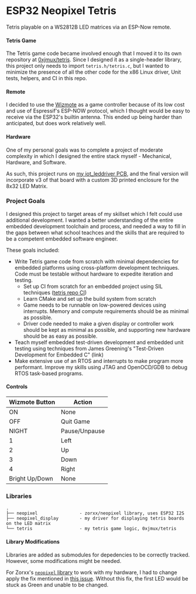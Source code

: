 # ESP32 Neopixel Tetris

Tetris playable on a WS2812B LED matrices via an ESP-Now remote.

#### Tetris Game
The Tetris game code became involved enough that I moved it to its own repository at [0xjmux/tetris](https://github.com/0xjmux/tetris). Since I designed it as a single-header library, this project only needs to import `tetris.h/tetris.c`, but I wanted to minimize the presence of all the other code for the x86 Linux driver, Unit tests, helpers, and CI in this repo.

#### Remote
I decided to use the [Wizmote](https://www.wizconnected.com/en-us/p/accessory-wizmote/046677603595) as a game controller because of its low cost and use of Espressif's ESP-NOW protocol, which I thought would be easy to receive via the ESP32's builtin antenna. This ended up being harder than anticipated, but does work relatively well.


#### Hardware
One of my personal goals was to complete a project of moderate complexity in which I designed the entire stack myself - Mechanical, Hardware, and Software.

As such, this project runs on [my iot_leddriver PCB](https://github.com/0xjmux/iot_leddriver_hw), and the final version will incorporate v3 of that board with a custom 3D printed enclosure for the 8x32 LED Matrix.


### Project Goals
I designed this project to target areas of my skillset which I felt could use additional development. I wanted a better understanding of the entire embedded development toolchain and process, and needed a way to fill in the gaps between what school teachces and the skills that are required to be a competent embedded software engineer.

These goals included:
* Write Tetris game code from scratch with minimal dependencies for embedded platforms using cross-platform development techniques. Code must be testable without hardware to expedite iteration and testing.
    * Set up CI from scratch for an embedded project using SIL techniques ([tetris repo CI](https://github.com/0xjmux/tetris/actions))
    * Learn CMake and set up the build system from scratch
    * Game needs to be runnable on low-powered devices using interrupts. Memory and compute requirements should be as minimal as possible.
    * Driver code needed to make a given display or controller work should be kept as minimal as possible, and supporting new hardware should be as easy as possible.
* Teach myself embedded test-driven development and embedded unit testing using techniques from James Greening's "Test-Driven Development for Embedded C" (link)
* Make extensive use of an RTOS and interrupts to make program more performant.
Improve my skills using JTAG and OpenOCD/GDB to debug RTOS task-based programs.


#### Controls
| Wizmote Button | Action        |
|----------------|---------------|
| ON             | None          |
| OFF            | Quit Game     |
| NIGHT          | Pause/Unpause |
| 1              | Left          |
| 2              | Up            |
| 3              | Down          |
| 4              | Right         |
| Bright Up/Down | None          |

### Libraries
```
.
├── neopixel                - zorxx/neopixel library, uses ESP32 I2S
├── neopixel_display        - my driver for displaying tetris boards on the LED matrix
└── tetris                  - my tetris game logic, 0xjmux/tetris
```

#### Library Modifications
Libraries are added as submodules for depedencies to be correctly tracked. However, some modifications might be needed.

For Zorxx's [`neopixel` library](https://github.com/zorxx/neopixel) to work with my hardware, I had to change apply the fix mentioned in [this issue](https://github.com/zorxx/neopixel/issues/2). Without this fix, the first LED would be stuck as Green and unable to be changed.
